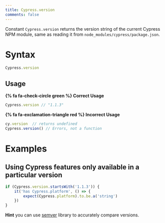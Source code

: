 ```yaml
---
title: Cypress.version
comments: false
---
```


Constant `Cypress.version` returns the version string of the current Cypress NPM module, same as reading it from `node_modules/cypress/package.json`.

# Syntax

```javascript
Cypress.version
```

## Usage

**{% fa fa-check-circle green %} Correct Usage**

```javascript
Cypress.version // "1.1.3"
```

**{% fa fa-exclamation-triangle red %} Incorrect Usage**

```javascript
cy.version  // returns undefined
Cypress.version() // Errors, not a function
```

# Examples

## Using Cypress features only available in a particular version

```javascript
if (Cypress.version.startsWith('1.1.3')) {
    it('has Cypress.platform', () => {
        expect(Cypress.platform).to.be.a('string')
    })
}
```

**Hint** you can use [semver](https://github.com/npm/node-semver#readme) library to accurately compare versions.
